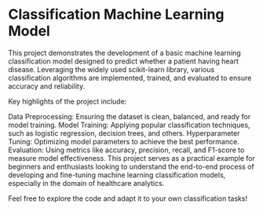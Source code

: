 # Classification Machine Learning Model
This project demonstrates the development of a basic machine learning classification model designed to predict whether a patient having heart disease. Leveraging the widely used scikit-learn library, various classification algorithms are implemented, trained, and evaluated to ensure accuracy and reliability.

Key highlights of the project include:

Data Preprocessing: Ensuring the dataset is clean, balanced, and ready for model training.
Model Training: Applying popular classification techniques, such as logistic regression, decision trees, and others.
Hyperparameter Tuning: Optimizing model parameters to achieve the best performance.
Evaluation: Using metrics like accuracy, precision, recall, and F1-score to measure model effectiveness.
This project serves as a practical example for beginners and enthusiasts looking to understand the end-to-end process of developing and fine-tuning machine learning classification models, especially in the domain of healthcare analytics.

Feel free to explore the code and adapt it to your own classification tasks!
